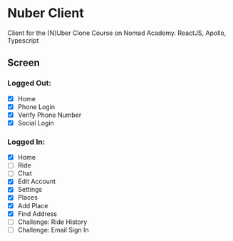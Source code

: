 # Nuber Client

Client for the (N)Uber Clone Course on Nomad Academy. ReactJS, Apollo, Typescript

## Screen

### Logged Out:

- [x] Home
- [x] Phone Login
- [x] Verify Phone Number
- [x] Social Login

### Logged In:

- [x] Home
- [ ] Ride
- [ ] Chat
- [x] Edit Account
- [x] Settings
- [x] Places
- [x] Add Place
- [x] Find Address
- [ ] Challenge: Ride History
- [ ] Challenge: Email Sign In
